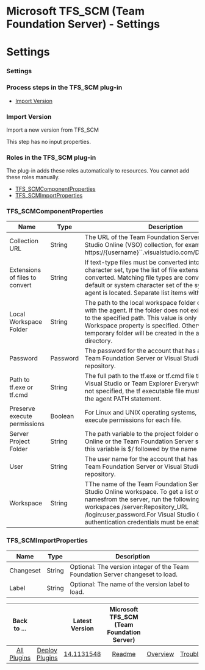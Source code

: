 
Microsoft TFS_SCM (Team Foundation Server) - Settings
=====================================================

# Settings



### Settings




 



### Process steps in the TFS\_SCM plug-in


* [Import Version](#import_version)




### Import Version


Import a new version from TFS\_SCM


This step has no input properties.




### Roles in the TFS\_SCM plug-in


The plug-in adds these roles automatically to resources. You cannot add these roles manually.



* [TFS\_SCMComponentProperties](#tfs_scmcomponentproperties_role)
* [TFS\_SCMImportProperties](#tfs_scmimportproperties_role)



### TFS\_SCMComponentProperties




| Name | Type | Description |
| --- | --- | --- |
| Collection URL | String | The URL of the Team Foundation Server (TFS) or Visual Studio Online (VSO) collection, for example: https://{username}``.visualstudio.com/DefaultCollection. |
| Extensions of files to convert | String | If text-type files must be converted into another character set, type the list of file extensions to be converted. Matching file types are converted into the default or system character set of the system where the agent is located. Separate list items with commas. |
| Local Workspace Folder | String | The path to the local workspace folder of the computer with the agent. If the folder does not exist, it is created to the specified path. This value is only used if the Workspace property is specified. Otherwise, a temporary folder will be created in the agents working directory. |
| Password | Password | The password for the account that has access to the Team Foundation Server or Visual Studio Online repository. |
| Path to tf.exe or tf.cmd | String | The full path to the tf.exe or tf.cmd file that comes with Visual Studio or Team Explorer Everywhere. If a value is not specified, the tf executable file must be available on the agent PATH statement. |
| Preserve execute permissions | Boolean | For Linux and UNIX operating systems, retain the execute permissions for each file. |
| Server Project Folder | String | The path variable to the project folder on Visual Studio Online or the Team Foundation Server server.By default, this variable is $/ followed by the name of the project. |
| User | String | The user name for the account that has access to the Team Foundation Server or Visual Studio Online repository. |
| Workspace | String | TThe name of the Team Foundation Server or Visual Studio Online workspace. To get a list of workspace namesfrom the server, run the following command: TF workspaces /server:Repository\_URL /login:user,password.For Visual Studio Online, alternate authentication credentials must be enabled. |


### TFS\_SCMImportProperties




| Name | Type | Description |
| --- | --- | --- |
| Changeset | String | Optional: The version integer of the Team Foundation Server changeset to load. |
| Label | String | Optional: The name of the version label to load. |





|Back to ...||Latest Version|Microsoft TFS_SCM (Team Foundation Server) |||||
| :---: | :---: | :---: | :---: | :---: | :---: | :---: | :---: |
|[All Plugins](../../index.md)|[Deploy Plugins](../README.md)|[14.1131548]()|[Readme](README.md)|[Overview](overview.md)|[Troubleshooting](troubleshooting.md)|[Usage](usage.md)|[Downloads](downloads.md)|
